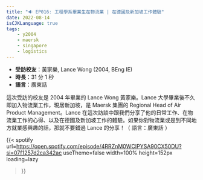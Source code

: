 ```yaml
---
title: "🔉 EP016: 工程學系畢業生在物流業 | 在德國及新加坡工作體驗"
date: 2022-08-14
isCJKLanguage: true
tags:
    - y2004
    - maersk
    - singapore
    - logistics
---
```


- **受訪校友**：黃家樂, Lance Wong (2004, BEng IE)
- **時長**：31 分 1 秒
- **語言**：廣東話

<!--more-->

這次受訪的校友是 2004 年畢業的 Lance Wong 黃家樂。Lance 大學畢業後不久即加入物流業工作，現居新加坡，是 Maersk 集團的 Regional Head of Air Product Management。Lance 在這次訪談中跟我們分享了他的日常工作、在物流業工作的心得、以及在德國及新加坡工作的體驗。如果你對物流業或是到不同地方就業感興趣的話，那就不要錯過 Lance 的分享！（ 語言：廣東話 ）

{{< spotify 
  url=https://open.spotify.com/episode/4RRZnM0WCIPYSA90CX50DU?si=07f1257d2ca342ac
  useTheme=false
  width=100%
  height=152px
  loading=lazy
>}}
